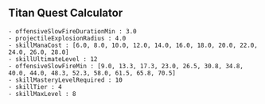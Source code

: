 ## Titan Quest Calculator

    - offensiveSlowFireDurationMin : 3.0
    - projectileExplosionRadius : 4.0
    - skillManaCost : [6.0, 8.0, 10.0, 12.0, 14.0, 16.0, 18.0, 20.0, 22.0, 24.0, 26.0, 28.0]
    - skillUltimateLevel : 12
    - offensiveSlowFireMin : [9.0, 13.3, 17.3, 23.0, 26.5, 30.8, 34.8, 40.0, 44.0, 48.3, 52.3, 58.0, 61.5, 65.8, 70.5]
    - skillMasteryLevelRequired : 10
    - skillTier : 4
    - skillMaxLevel : 8
